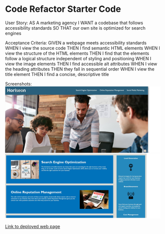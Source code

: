 # Code Refactor Starter Code

User Story:
AS A marketing agency
I WANT a codebase that follows accessibility standards
SO THAT our own site is optimized for search engines

Acceptance Criteria:
GIVEN a webpage meets accessibility standards
WHEN I view the source code
THEN I find semantic HTML elements
WHEN I view the structure of the HTML elements
THEN I find that the elements follow a logical structure independent of styling and positioning
WHEN I view the image elements
THEN I find accessible alt attributes
WHEN I view the heading attributes
THEN they fall in sequential order
WHEN I view the title element
THEN I find a concise, descriptive title

Screenshots:
<img src="./assets/images/screenshot-1.jpg">
<img src="./assets/images/screenshot-2.jpg">

<a href="https://cmuscari.github.io/horiseon/">Link to deployed web page</a>
